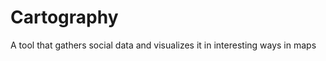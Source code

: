 Cartography
=============

A tool that gathers social data and visualizes it in interesting ways in maps

